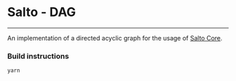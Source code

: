 # Salto - DAG
---
An implementation of a directed acyclic graph for the usage of [Salto Core](core/../README.md).

### Build instructions

```
yarn
```